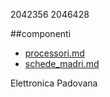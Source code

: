 2042356
2046428

 ##componenti
- [processori.md](componenti/processori.md)
- [schede_madri.md](componenti/schede_madri.md)

Elettronica Padovana
